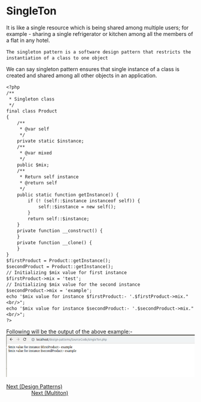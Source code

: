 # SingleTon
It is like a single resource which is being shared among multiple users; for example - sharing a single refrigerator or kitchen among all the members of a flat in any hotel.
```
The singleton pattern is a software design pattern that restricts the instantiation of a class to one object
```
We can say singleton pattern ensures that single instance of a class is created and shared among all other objects in an application.
```
<?php
/**
 * Singleton class
 */
final class Product
{
    /** 
     * @var self 
     */
    private static $instance;
    /**
     * @var mixed
     */
    public $mix;
    /**
     * Return self instance
     * @return self
     */
    public static function getInstance() {
        if (! (self::$instance instanceof self)) {
            self::$instance = new self();
        }
        return self::$instance;
    }
    private function __construct() {
    }
    private function __clone() {
    }
}
$firstProduct = Product::getInstance();
$secondProduct = Product::getInstance();
// Initializing $mix value for first instance
$firstProduct->mix = 'test';
// Initializing $mix value for the second instance
$secondProduct->mix = 'example';
echo '$mix value for instance $firstProduct:- '.$firstProduct->mix."<br/>";
echo '$mix value for instance $secondProduct:- '.$secondProduct->mix."<br/>";
?>
```
Following will be the output of the above example:-
<br/>
<img src="../images/singleTon.png" height="80%">
<br/>
<div>	
  <span><a href ="https://github.com/satish-dev/design-patterns/blob/master/documentation/Introduction.md" >Next (Design Patterns)</a></span>
	&nbsp;&nbsp;&nbsp;&nbsp;&nbsp;&nbsp;&nbsp;&nbsp;&nbsp;&nbsp;&nbsp;&nbsp;&nbsp;
	&nbsp;&nbsp;&nbsp;&nbsp;&nbsp;&nbsp;&nbsp;&nbsp;&nbsp;&nbsp;&nbsp;&nbsp;&nbsp;
	&nbsp;&nbsp;&nbsp;&nbsp;&nbsp;&nbsp;&nbsp;&nbsp;&nbsp;&nbsp;&nbsp;&nbsp;&nbsp;
	&nbsp;&nbsp;&nbsp;&nbsp;&nbsp;&nbsp;&nbsp;&nbsp;&nbsp;&nbsp;&nbsp;&nbsp;&nbsp;
    &nbsp;&nbsp;&nbsp;&nbsp;&nbsp;&nbsp;&nbsp;&nbsp;&nbsp;&nbsp;&nbsp;&nbsp;&nbsp;
	&nbsp;&nbsp;&nbsp;&nbsp;&nbsp;&nbsp;&nbsp;&nbsp;&nbsp;&nbsp;&nbsp;&nbsp;&nbsp;
	&nbsp;&nbsp;&nbsp;&nbsp;&nbsp;&nbsp;&nbsp;&nbsp;&nbsp;&nbsp;&nbsp;&nbsp;&nbsp;
	&nbsp;&nbsp;
	<span><a href ="https://github.com/satish-dev/design-patterns/blob/master/documentation/Multiton.md" >Next (Multiton)</a> </span>
</div>